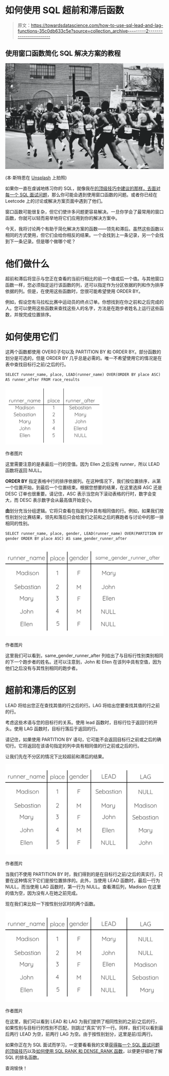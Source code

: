 # 如何使用 SQL 超前和滞后函数

> 原文：<https://towardsdatascience.com/how-to-use-sql-lead-and-lag-functions-35c0db633c5e?source=collection_archive---------2----------------------->

## 使用窗口函数简化 SQL 解决方案的教程

![](img/d4eb4b90b399ed2859b26c04609e1faa.png)

(本·斯特恩在 [Unsplash](https://unsplash.com/s/photos/runners-finishing?utm_source=unsplash&utm_medium=referral&utm_content=creditCopyText) 上拍照)

如果你一直在虔诚地练习你的 SQL，就像我在[的顶级技巧中建议的那样，去面对每一个 SQL 面试问题](/top-skills-to-ace-every-sql-interview-question-33356b08845a)，那么你可能会遇到使用窗口函数的问题。或者你已经在 Leetcode 上的讨论或解决方案页面中遇到了他们。

窗口函数可能很复杂，但它们使许多问题更容易解决。一旦你学会了最常用的窗口函数，你就可以轻而易举地将它们应用到你的解决方案中。

今天，我将讨论两个有助于简化解决方案的函数——领先和滞后。虽然这些函数以相同的方式使用，但它们会给你相反的结果。一个会找到上一条记录，另一个会找到下一条记录。但是哪个做哪个呢？

# 他们做什么

超前和滞后将显示与您正在查看的当前行相比的前一个值或后一个值。与其他窗口函数一样，您必须指定运行该函数的列，还可以指定作为分区依据的列和作为排序依据的列。但是，在使用这些函数时，您很可能希望使用 ORDER BY。

例如，假设您有马拉松比赛中运动员的终点订单。你想找到在你之前和之后完成的人。您可以使用这些函数来查找这些人的名字，方法是在跑步者姓名上运行这些函数，并按完成位置排序。

# 如何使用它们

这两个函数都使用 OVER()子句以及 PARTITION BY 和 ORDER BY。部分函数的划分是可选的，但是 ORDER BY 几乎总是必需的。唯一不希望使用它的情况是在表中查找目标行之前/之后的行。

```
SELECT runner_name, place, LEAD(runner_name) OVER(ORDER BY place ASC) AS runner_after FROM race_results
```

![](img/6f378fcbcc9e7e2a96cc8dbae92acb57.png)

作者图片

这里需要注意的是表最后一行的空值。因为 Ellen 之后没有 runner，所以 LEAD 函数将返回 NULL。

**ORDER BY** 指定表格中行的排序依据列。在这种情况下，我们按位置排序，从第一个位置开始，到最后一个位置结束。根据您想要的结果，在这里选择 ASC 还是 DESC 订单也很重要。请记住，ASC 表示当您向下滚动表格的行时，数字会变大，而 DESC 表示数字会从最高值开始变小。

**由**划分充当分组逻辑。它将只查看在指定列中具有相同值的行。例如，如果我们按性别划分比赛结果，领先和落后只会给我们之前和之后的赛跑者与讨论中的那一排相同的性别。

```
SELECT runner_name, place, gender, LEAD(runner_name) OVER(PARTITION BY gender ORDER BY place ASC) AS same_gender_runner_after
```

![](img/664da0a95ed30618082f9167b85630d5.png)

作者图片

这里我们可以看到，same_gender_runner_after 列给出了与目标行性别类别相同的下一个跑步者的姓名。还可以注意到，John 和 Ellen 在该列中具有空值，因为他们之后没有与其性别相同的跑步者。

# 超前和滞后的区别

LEAD 将给出您正在查找其值的行之后的行。LAG 将给出您要查找其值的行之前的行。

考虑这些术语与您的目标行的关系。使用 lead 函数时，目标行位于返回行的开头。使用 LAG 函数时，目标行落后于返回的行。

请记住，如果使用 PARTITION BY 语句，它可能不会返回目标行之前或之后的确切行。它将返回在该语句指定的列中具有相同值的行之前或之后的行。

让我们先在不分区的情况下比较超前和滞后的结果。

![](img/d28506b7d83f927ffa4b3a87b361ed3c.png)

作者图片

当我们不使用 PARTITION BY 时，我们得到的是在目标行之前/之后的真实行，只要在这种情况下它们是按位置排序的。此外，当使用 LEAD 函数时，最后一行为 NULL，而当使用 LAG 函数时，第一行为 NULL。查看滞后列，Madison 在这里的值为空，因为没有人在她之前完成。

现在我们来比较一下按性别分区时的两个函数。

![](img/aa60d10149a258127626203d4ab71742.png)

作者图片

在这里，我们可以看到 LEAD 和 LAG 为我们提供了相同性别的之前/之后的行，如果性别与目标行的性别不匹配，则跳过“真实”的下一行。同样，我们可以看到最后两行 LEAD 为空，前两行 LAG 为空。由于按性别划分，这里是前/后两行。

如果你正在为 SQL 面试而学习，一定要看看我的文章[获得每一个 SQL 面试问题的顶级技巧](/top-skills-to-ace-every-sql-interview-question-33356b08845a)以及[如何使用 SQL RANK 和 DENSE_RANK 函数](/how-to-use-sql-rank-and-dense-rank-functions-7c3ebf84b4e8)，以便更仔细地了解 SQL 的排名函数。

查询愉快！